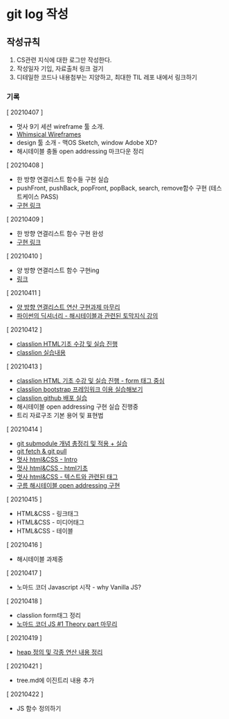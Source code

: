 # git log 작성

## 작성규칙

1. CS관련 지식에 대한 로그만 작성한다.
2. 작성일자 기입, 자료출처 링크 걸기
3. 디테일한 코드나 내용첨부는 지양하고, 최대한 TIL 레포 내에서 링크하기

### 기록

[ 20210407 ]

-   멋사 9기 세션 wireframe 툴 소개.
-   [Whimsical Wireframes](https://whimsical.com/wireframes)
-   design 툴 소개 - 맥OS Sketch, window Adobe XD?
-   해시테이블 충돌 open addressing 마크다운 정리

[ 20210408 ]

-   한 방향 연결리스트 함수들 구현 실습
-   pushFront, pushBack, popFront, popBack, search, remove함수 구현 (테스트케이스 PASS)
-   [구현 링크](https://github.com/Parkjju/TIL/blob/master/Data_structure/SinglyLinkedList.md)

[ 20210409 ]

-   한 방향 연결리스트 함수 구현 완성
-   [구현 링크](https://github.com/Parkjju/TIL/blob/master/Data_structure/SinglyLinkedList.md)

[ 20210410 ]

-   양 방향 연결리스트 함수 구현ing
-   [링크](https://github.com/Parkjju/TIL/blob/master/Data_structure/doublyLinkedList.md)

[ 20210411 ]

-   [양 방향 연결리스트 연산 구현과제 마무리](https://github.com/Parkjju/TIL/blob/master/Data_structure/doublyLinkedList.md)
-   [파이썬의 딕셔너리 - 해시테이블과 관련된 토막지식 강의](https://github.com/Parkjju/TIL/blob/master/Data_structure/pydict.md)

[ 20210412 ]

-   [classlion HTML기초 수강 및 실습 진행](https://github.com/Parkjju/likelion_TIL/blob/main/likelion_session/html2/html2.md)
-   [classlion 실습내용](https://github.com/Parkjju/likelion_TIL/blob/main/likelion_session/html2/index.html)

[ 20210413 ]

-   [classlion HTML 기초 수강 및 실습 진행 - form 태그 중심](https://github.com/Parkjju/likelion_TIL/blob/main/likelion_session/html3/html3.md)
-   [classlion bootstrap 프레임워크 이용 실습해보기](https://github.com/Parkjju/likelion_TIL/blob/main/likelion_session/bootstrap/bootstrap.md)
-   [classlion github 배포 실습](https://github.com/Parkjju/likelion_TIL/blob/main/likelion_session/git_deploy/web_hosting.md)
-   해시테이블 open addressing 구현 실습 진행중
-   트리 자료구조 기본 용어 및 표현법

[ 20210414 ]

-   [git submodule 개념 총정리 및 적용 + 실습](https://github.com/Parkjju/TIL/blob/master/Git/git_submodule.md)
-   [git fetch & git pull](https://github.com/Parkjju/TIL/blob/master/Git/git_fetch.md)
-   [멋사 html&CSS - Intro](https://github.com/Parkjju/likelion_TIL/blob/main/likelion_session/HTML%26CSS/Intro/Intro.md)
-   [멋사 html&CSS - html기초](https://github.com/Parkjju/likelion_TIL/blob/main/likelion_session/HTML%26CSS/HTML_basic/html_basic.md)
-   [멋사 html&CSS - 텍스트와 관련된 태그](https://github.com/Parkjju/likelion_TIL/blob/main/likelion_session/HTML%26CSS/html_text/text_tag.md)
-   [구름 해시테이블 open addressing 구현](https://github.com/Parkjju/TIL/blob/master/Data_structure/open_addressing.md)

[ 20210415 ]

-   HTML&CSS - 링크태그
-   HTML&CSS - 미디어태그
-   HTML&CSS - 테이블

[ 20210416 ]

-   해시테이블 과제중

[ 20210417 ]

-   노마드 코더 Javascript 시작 - why Vanilla JS?

[ 20210418 ]

-   classlion form태그 정리
-   [노마드 코더 JS #1 Theory part 마무리](https://github.com/Parkjju/TIL/blob/master/Javascript/Theory.md)

[ 20210419 ]

-   [heap 정의 및 각종 연산 내용 정리](https://github.com/Parkjju/TIL/blob/master/Data_structure/heap.md)

[ 20210421 ]

-   tree.md에 이진트리 내용 추가

[ 20210422 ]

-   JS 함수 정의하기
